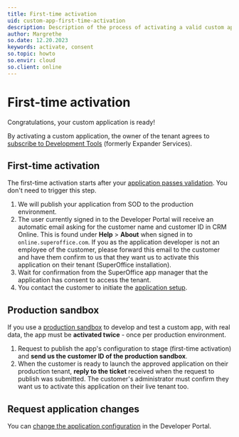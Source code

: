 ```yaml
---
title: First-time activation
uid: custom-app-first-time-activation
description: Description of the process of activating a valid custom application for the first-time.
author: Margrethe
so.date: 12.20.2023
keywords: activate, consent
so.topic: howto
so.envir: cloud
so.client: online
---
```


# First-time activation

Congratulations, your custom application is ready!

By activating a custom application, the owner of the tenant agrees to [subscribe to Development Tools][2] (formerly Expander Services).

## First-time activation

The first-time activation starts after your [application passes validation][1]. You don't need to trigger this step.

1. We will publish your application from SOD to the production environment.
2. The user currently signed in to the Developer Portal will receive an automatic email asking for the customer name and customer ID in CRM Online. This is found under **Help** > **About** when signed in to `online.superoffice.com`.
    If you as the application developer is not an employee of the customer, please forward this email to the customer and have them confirm to us that they want us to activate this application on their tenant (SuperOffice installation).
3. Wait for confirmation from the SuperOffice app manager that the application has consent to access the tenant.
4. You contact the customer to initiate the [application setup][3].

## Production sandbox

If you use a [production sandbox][6] to develop and test a custom app, with real data, the app must be **activated twice** - once per production environment.

1. Request to publish the app's configuration to stage (first-time activation) and **send us the customer ID of the production sandbox**.
1. When the customer is ready to launch the approved application on their production tenant, **reply to the ticket** received when the request to publish was submitted. The customer's administrator must confirm they want us to activate this application on their live tenant too.

## Request application changes

You can [change the application configuration][5] in the Developer Portal.

<!-- Referenced links -->
[1]: validate.md
[2]: ../../admin/license/expander-services/index.md
[3]: ../provisioning/index.md
[5]: ../faq/update-app.md
[6]: ../../online/sandbox/index.md
